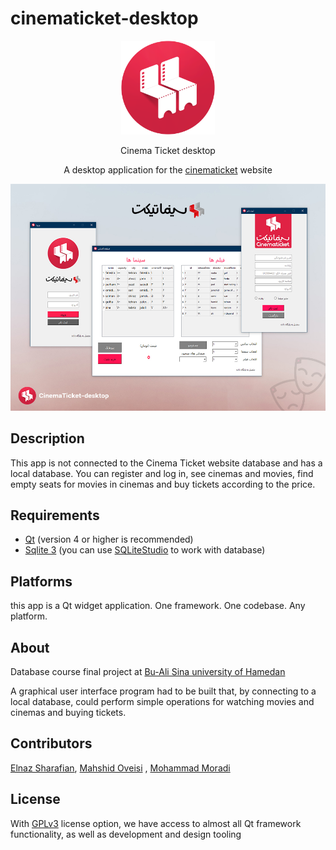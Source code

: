 # cinematicket-desktop
<div align="center">
  <img src="/assets/logo.png" alt="cinema ticket logo" width="150" height="150">
  <p> Cinema Ticket desktop</p>
  <p align="center">A desktop application for the <a href="https://cinematicket.org/">cinematicket</a> website</p>
</div>

![cover](images/cover.jpg)

## Description
This app is not connected to the Cinema Ticket website database and has a local database. You can register and log in, see cinemas and movies, find empty seats for movies in cinemas and buy tickets according to the price.

## Requirements
- [Qt](https://www.qt.io/) (version 4 or higher is recommended)
- [Sqlite 3](https://www.sqlite.org/index.html) (you can use [SQLiteStudio](https://sqlitestudio.pl/) to work with database)

## Platforms
this app is a Qt widget application. One framework. One codebase. Any platform.

## About
Database course final project at [Bu-Ali Sina university of Hamedan](https://basu.ac.ir)

A graphical user interface program had to be built that, by connecting to a local database, could perform simple operations for watching movies and cinemas and buying tickets.
## Contributors
[Elnaz Sharafian](https://github.com/el-sharafian), 
[Mahshid Oveisi](https://github.com/mahshid-o) ,
[Mohammad Moradi](https://github.com/itismoradi)

## License
With [GPLv3](https://www.gnu.org/licenses/gpl-3.0.en.html) license option, we have access to almost all Qt framework functionality, as well as development and design tooling
